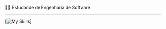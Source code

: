 <p>👨‍💻 Estudande de Engenharia de Software</p>
<hr>

[![My Skills](https://skillicons.dev/icons?i=java,spring,mysql)]
